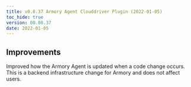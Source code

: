 ```yaml
---
title: v0.8.37 Armory Agent Clouddriver Plugin (2022-01-05)
toc_hide: true
version: 00.08.37
date: 2022-01-05
---
```


## Improvements

Improved how the Armory Agent is updated when a code change occurs. This is a backend infrastructure change for Armory and does not affect users.
